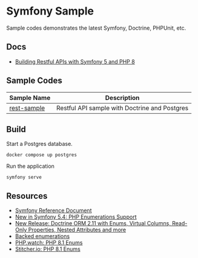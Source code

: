 # Symfony Sample

Sample codes demonstrates the latest Symfony, Doctrine, PHPUnit, etc. 

## Docs

* [Building Restful APIs with Symfony 5 and PHP 8](./docs/rest.md)

## Sample Codes

|Sample Name| Description|
|---|---|
|[rest-sample](https://github.com/hantsy/symfony-sample/tree/master/rest-sample)| Restful API sample with Doctrine and Postgres|

## Build 

Start a Postgres database.

```
docker compose up postgres
```

Run the application

```
symfony serve
```

## Resources

* [Symfony Reference Document](https://symfony.com/doc/current/index.html)
* [New in Symfony 5.4: PHP Enumerations Support](https://symfony.com/blog/new-in-symfony-5-4-php-enumerations-support)
* [New Release: Doctrine ORM 2.11 with Enums, Virtual Columns, Read-Only Properties, Nested Attributes and more](https://www.doctrine-project.org/2022/01/11/orm-2.11.html)
* [Backed enumerations](https://www.php.net/manual/en/language.enumerations.backed.php)
* [PHP.watch: PHP 8.1 Enums](https://php.watch/versions/8.1/enums)
* [Stitcher.io: PHP 8.1 Enums](https://stitcher.io/blog/php-enums)

